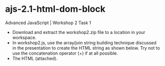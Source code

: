 # ajs-2.1-html-dom-block
Advanced JavaScript | Workshop 2 Task 1

- Download and extract the workshop2.zip file to a location in your workspace.
- In workshop2.js, use the array/join string building technique discussed in the presentation to create the HTML string as shown below. Try not to use the concatenation operator (+) if at all possible.
- The HTML (attached).

